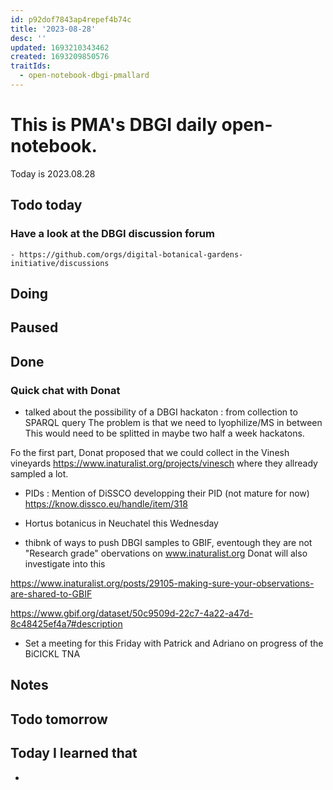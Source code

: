 ```yaml
---
id: p92dof7843ap4repef4b74c
title: '2023-08-28'
desc: ''
updated: 1693210343462
created: 1693209850576
traitIds:
  - open-notebook-dbgi-pmallard
---
```



# This is PMA's DBGI daily open-notebook.

Today is 2023.08.28

## Todo today

### Have a look at the DBGI discussion forum
    - https://github.com/orgs/digital-botanical-gardens-initiative/discussions
###
###

## Doing

## Paused

## Done

### Quick chat with Donat

- talked about the possibility of a DBGI hackaton : from collection to SPARQL query
The problem is that we need to lyophilize/MS in between
This would need to be splitted in maybe two half a week hackatons.

Fo the first part, Donat proposed that we could collect in the Vinesh vineyards https://www.inaturalist.org/projects/vinesch where they allready sampled a lot.

- PIDs :
Mention of DiSSCO developping their PID (not mature for now) https://know.dissco.eu/handle/item/318

- Hortus botanicus in Neuchatel this Wednesday 

- thibnk of ways to push DBGI samples to GBIF, eventough they are not "Research grade" obervations on www.inaturalist.org
Donat will also investigate into this

https://www.inaturalist.org/posts/29105-making-sure-your-observations-are-shared-to-GBIF

https://www.gbif.org/dataset/50c9509d-22c7-4a22-a47d-8c48425ef4a7#description



- Set a meeting for this Friday with Patrick and Adriano on progress of the BiCICKL TNA 




## Notes

## Todo tomorrow

###
###
###


## Today I learned that

-